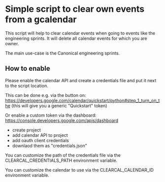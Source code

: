 # Simple script to clear own events from a gcalendar

This script will help to clear calendar events when going
to events like the engineering sprints. It will delete all
calendar events for which you are owner. 

The main use-case is the Canonical engineering sprints.


## How to enable

Please enable the calendar API and create a credentials file
and put it next to the script location.

This can be done e.g. via the button on:
https://developers.google.com/calendar/quickstart/python#step_1_turn_on_the
(this will give you a generic "Quickstart" token)

Or enable a custom token via the dashboard:
https://console.developers.google.com/apis/dashboard
- create project
- add calendar API to project
- add oauth client credentials
- downlaod them as "credentials.json"

You can customize the path of the credentials file via the
CLEARCAL_CREDENTIALS_PATH environment variable.

You can customize the calendar to use via the
CLEARCAL_CALENDAR_ID environment variable.

